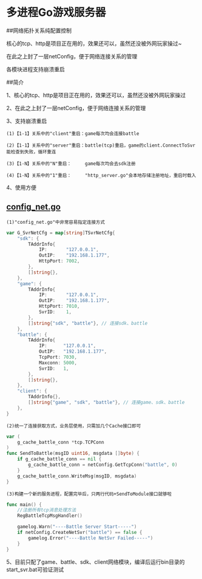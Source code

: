 # 多进程Go游戏服务器
##网络拓扑关系纯配置控制

核心的tcp、http是项目正在用的，效果还可以，虽然还没被外网玩家操过~

在此之上封了一层netConfig，便于网络连接关系的管理

各模块进程支持崩溃重启

##简介

1、核心的tcp、http是项目正在用的，效果还可以，虽然还没被外网玩家操过

2、在此之上封了一层netConfig，便于网络连接关系的管理

3、支持崩溃重启

	(1)【1-1】关系中的"client"重启：game每次均会连接battle

	(2)【1-1】关系中的"server"重启：battle(tcp)重启，game的client.ConnectToSvr能检查到失败，循环重连

	(3)【1-N】关系中的"N"重启：     game每次均会去sdk注册

	(4)【1-N】关系中的"1"重启：     "http_server.go"会本地存储注册地址，重启时载入

4、使用方便

[config_net.go](https://github.com/3workman/Sundry/tree/master/go/src/netConfig/config_net.go)
--------------

	(1)"config_net.go"中非常容易指定连接方式
```go
var G_SvrNetCfg = map[string]TSvrNetCfg{
	"sdk": {
		TAddrInfo{
			IP:       "127.0.0.1",
			OutIP:    "192.168.1.177",
			HttpPort: 7002,
		},
		[]string{},
	},
	"game": {
		TAddrInfo{
			IP:       "127.0.0.1",
			OutIP:    "192.168.1.177",
			HttpPort: 7010,
			SvrID:    1,
		},
		[]string{"sdk", "battle"}, // 连接sdk、battle
	},
	"battle": {
		TAddrInfo{
			IP:      "127.0.0.1",
			OutIP:   "192.168.1.177",
			TcpPort: 7030,
			Maxconn: 5000,
			SvrID:   1,
		},
		[]string{},
	},
	"client": {
		TAddrInfo{},
		[]string{"game", "sdk", "battle"}, // 连接game、sdk、battle
	},
}
```
	
	(2)统一了连接获取方式，业务层使用，只需加几个Cache接口即可
```go
var (
	g_cache_battle_conn *tcp.TCPConn
)
func SendToBattle(msgID uint16, msgdata []byte) {
	if g_cache_battle_conn == nil {
		g_cache_battle_conn = netConfig.GetTcpConn("battle", 0)
	}
	g_cache_battle_conn.WriteMsg(msgID, msgdata)
}
```
	
	(3)构建一个新的服务进程，配置完毕后，只两行代码+SendToModule接口就够啦
```go
func main() {
	//注册所有tcp消息处理方法
	RegBattleTcpMsgHandler()

	gamelog.Warn("----Battle Server Start-----")
	if netConfig.CreateNetSvr("battle") == false {
		gamelog.Error("----Battle NetSvr Failed-----")
	}
}
```

5、目前只配了game、battle、sdk、client网络模块，编译后运行bin目录的start_svr.bat可验证测试